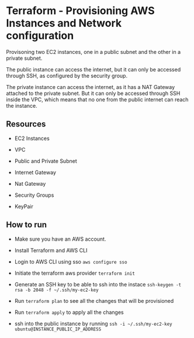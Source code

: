 # Terraform - Provisioning AWS Instances and Network configuration

Provisoning two EC2 instances, one in a public subnet and the other in a private subnet.

The public instance can access the internet, but it can only be accessed through SSH, as configured by the security group.

The private instance can access the internet, as it has a NAT Gateway attached to the private subnet. But it can only be accessed through SSH inside the VPC, which means that no one from the public internet can reach the instance.


## Resources

- EC2 Instances

- VPC

- Public and Private Subnet

- Internet Gateway 

- Nat Gateway

- Security Groups

- KeyPair


## How to run

- Make sure you have an AWS account.

- Install Terraform and AWS CLI

- Login to AWS CLI using sso `aws configure sso` 

- Initiate the terraform aws provider `terraform init`

- Generate an SSH key to be able to ssh into the instace `ssh-keygen -t rsa -b 2048 -f ~/.ssh/my-ec2-key`

- Run `terraform plan` to see all the changes that will be provisioned

- Run `terraform apply` to apply all the changes

- ssh into the public instance by running `ssh -i ~/.ssh/my-ec2-key ubuntu@INSTANCE_PUBLIC_IP_ADDRESS`